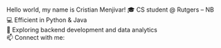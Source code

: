 
Hello world, my name is Cristian Menjivar!
🎓 CS student @ Rutgers – NB                                                                                                            
💻 Efficient in Python & Java                                                                                                                
🌱 Exploring backend development and data analytics                                                                                    
📫 Connect with me:                                                                                                                                            
<!--
**CrisM5900/CrisM5900** is a ✨ _special_ ✨ repository because its `README.md` (this file) appears on your GitHub profile.

Here are some ideas to get you started:

- 🔭 I’m currently working on ...
- 🌱 I’m currently learning ...
- 👯 I’m looking to collaborate on ...
- 🤔 I’m looking for help with ...
- 💬 Ask me about ...
- 📫 How to reach me: ...
- ⚡ Fun fact: ...
-->

